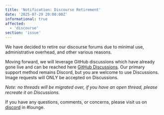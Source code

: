 ```yaml
---
title: 'Notification: Discourse Retirement'
date: '2025-07-29 20:00:00Z'
informational: true
affected:
  - 'discourse'
section: 'issue'
---
```


We have decided to retire our discourse forums due to minimal use, administrative overhead, and other various reasons.

Moving forward, we will leverage GitHub discussions which have already gone live and can be reached here [GitHub Discussions](https://github.com/orgs/linuxserver/discussions). Our primary support method remains Discord, but you are welcome to use Discussions. Image requests will ONLY be accepted on Discussions.

*Note: no threads will be migrated over, if you have an open thread, please recreate it on Discussions.*

If you have any questions, comments, or concerns, please visit us on [discord](https://discord.gg/HgvsypQr) in #lounge.